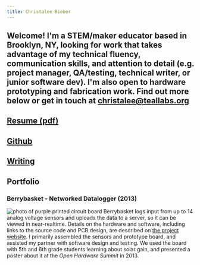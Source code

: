```yaml
---
title: Christalee Bieber
---
```


## Welcome! I'm a STEM/maker educator based in Brooklyn, NY, looking for work that takes advantage of my technical fluency, communication skills, and attention to detail (e.g. project manager, QA/testing, technical writer, or junior software dev). I'm also open to hardware prototyping and fabrication work. Find out more below or get in touch at <christalee@teallabs.org>

## [Resume (pdf)](/docs/cbieber_resume_1017.pdf)

## [Github](https://github.com/christalee)

## [Writing](/tags/Christalee.html)

## Portfolio

### Berrybasket - Networked Datalogger (2013)

![photo of purple printed circuit board](images/berrybasket-purple-PCB.jpg)
Berrybasket logs input from up to 14 analog voltage sensors and uploads the
data to a server, so it can be viewed in near-realtime. Details on the hardware and software, including links to the source code and PCB design, are described on
[the project website](http://bergey.github.io/berrybasket/). I primarily assembled the sensors and prototype board, and assisted my partner with software design and testing. We used the board with 5th and 6th grade students learning about solar gain, and presented a poster about it
at the *Open Hardware Summit* in 2013.